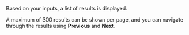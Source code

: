 Based on your inputs, a list of results is displayed. 

A maximum of 300 results can be shown per page, and you can navigate through the results using **Previous** and **Next**.